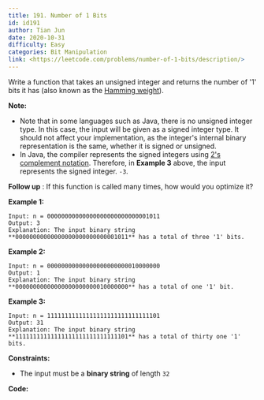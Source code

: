 ```yaml
---
title: 191. Number of 1 Bits
id: id191
author: Tian Jun
date: 2020-10-31
difficulty: Easy
categories: Bit Manipulation
link: <https://leetcode.com/problems/number-of-1-bits/description/>
---
```


Write a function that takes an unsigned integer and returns the number of '1'
bits it has (also known as the [Hamming
weight](http://en.wikipedia.org/wiki/Hamming_weight)).

**Note:**

  * Note that in some languages such as Java, there is no unsigned integer type. In this case, the input will be given as a signed integer type. It should not affect your implementation, as the integer's internal binary representation is the same, whether it is signed or unsigned.
  * In Java, the compiler represents the signed integers using [2's complement notation](https://en.wikipedia.org/wiki/Two%27s_complement). Therefore, in **Example 3**  above, the input represents the signed integer. `-3`.

**Follow up** : If this function is called many times, how would you optimize
it?



**Example 1:**
            
	Input: n = 00000000000000000000000000001011    
	Output: 3    
	Explanation: The input binary string **00000000000000000000000000001011** has a total of three '1' bits.    

**Example 2:**
            
	Input: n = 00000000000000000000000010000000    
	Output: 1    
	Explanation: The input binary string **00000000000000000000000010000000** has a total of one '1' bit.    

**Example 3:**
            
	Input: n = 11111111111111111111111111111101    
	Output: 31    
	Explanation: The input binary string **11111111111111111111111111111101** has a total of thirty one '1' bits.    



**Constraints:**

  * The input must be a **binary string** of length `32`


**Code:**
